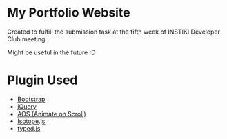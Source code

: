 
# My Portfolio Website
Created to fulfill the submission task at the fifth week of INSTIKI Developer Club meeting.

Might be useful in the future :D

# Plugin Used

- [Bootstrap](https://getbootstrap.com/)
- [jQuery](https://jquery.com/)
- [AOS (Animate on Scroll)](https://michalsnik.github.io/aos/)
- [Isotope.js](https://isotope.metafizzy.co/)
- [typed.js](https://github.com/mattboldt/typed.js)
